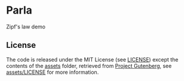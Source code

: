 Parla
=====
Zipf's law demo

License
-------
The code is released under the MIT License (see [LICENSE](/LICENSE)) except the contents of the [assets](/assets) folder, retrieved from [Project Gutenberg](http://www.gutenberg.org/), see [assets/LICENSE](/assets/LICENSE) for more information.
